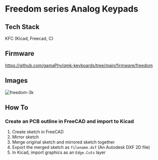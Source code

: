# Freedom series Analog Keypads

## Tech Stack

KFC (Kicad, Freecad, C)

## Firmware

<https://github.com/gamaPhy/qmk-keyboards/tree/main/firmware/freedom>

## Images

![freedom-3k](https://github.com/user-attachments/assets/1af95d7a-c4f3-4e92-a06f-d3448b5f194e)

## How To

### Create an PCB outline in FreeCAD and import to Kicad

1. Create sketch in FreeCAD
2. Mirror sketch
3. Merge original sketch and mirrored sketch together
4. Export the merged sketch as `filename.dxf` (An Autodesk DXF 2D file)
5. In Kicad, import graphics as an `Edge.Cuts` layer
